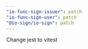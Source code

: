 ```yaml
---
"io-func-sign-issuer": patch
"io-func-sign-user": patch
"@io-sign/io-sign": patch
---
```


Change jest to vitest
